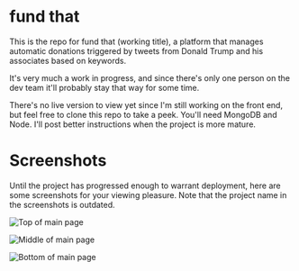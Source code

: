 # fund that

This is the repo for fund that (working title), a platform that manages automatic donations triggered by tweets from Donald Trump and his associates based on keywords.

It's very much a work in progress, and since there's only one person on the dev team it'll probably stay that way for some time.

There's no live version to view yet since I'm still working on the front end, but feel free to clone this repo to take a peek. You'll need MongoDB and Node. I'll post better instructions when the project is more mature.

# Screenshots

Until the project has progressed enough to warrant deployment, here are some screenshots for your viewing pleasure. Note that the project name in the screenshots is outdated.

![Top of main page](/../screenshots/screenshots/eff-that-1.png?raw=true "Top of main page")

![Middle of main page](/../screenshots/screenshots/eff-that-2.png?raw=true "Middle of main page")

![Bottom of main page](/../screenshots/screenshots/eff-that-3.png?raw=true "Bottom of main page")
